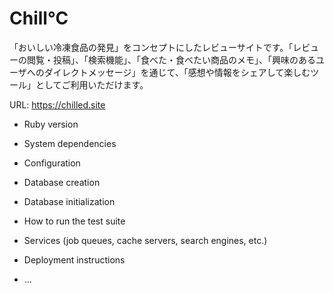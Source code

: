 # Chill℃

「おいしい冷凍食品の発見」をコンセプトにしたレビューサイトです。「レビューの閲覧・投稿」、「検索機能」、「食べた・食べたい商品のメモ」、「興味のあるユーザへのダイレクトメッセージ」を通じて、「感想や情報をシェアして楽しむツール」としてご利用いただけます。

URL: https://chilled.site


* Ruby version

* System dependencies

* Configuration

* Database creation

* Database initialization

* How to run the test suite

* Services (job queues, cache servers, search engines, etc.)

* Deployment instructions

* ...
